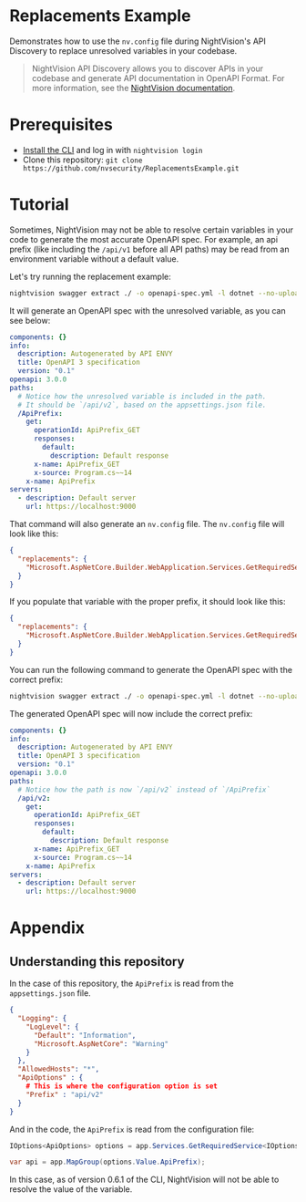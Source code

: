# Replacements Example

Demonstrates how to use the `nv.config` file during NightVision's API Discovery to replace unresolved variables in your codebase. 

> NightVision API Discovery allows you to discover APIs in your codebase and generate API documentation in OpenAPI Format. For more information, see the [NightVision documentation](https://docs.nightvision.net/docs/api-discovery-tutorial).

# Prerequisites

* [Install the CLI](https://docs.nightvision.net/docs/installing-the-cli) and log in with `nightvision login`
* Clone this repository: `git clone https://github.com/nvsecurity/ReplacementsExample.git`

# Tutorial

Sometimes, NightVision may not be able to resolve certain variables in your code to generate the most accurate OpenAPI spec. For example, an api prefix (like including the `/api/v1` before all API paths) may be read from an environment variable without a default value. 

Let's try running the replacement example:

```bash
nightvision swagger extract ./ -o openapi-spec.yml -l dotnet --no-upload
```

It will generate an OpenAPI spec with the unresolved variable, as you can see below:

```yaml
components: {}
info:
  description: Autogenerated by API ENVY
  title: OpenAPI 3 specification
  version: "0.1"
openapi: 3.0.0
paths:
  # Notice how the unresolved variable is included in the path. 
  # It should be `/api/v2`, based on the appsettings.json file.
  /ApiPrefix:
    get:
      operationId: ApiPrefix_GET
      responses:
        default:
          description: Default response
      x-name: ApiPrefix_GET
      x-source: Program.cs~~14
    x-name: ApiPrefix
servers:
  - description: Default server
    url: https://localhost:9000
```


That command will also generate an `nv.config` file. The `nv.config` file will look like this:
```json
{
  "replacements": {
    "Microsoft.AspNetCore.Builder.WebApplication.Services.GetRequiredService().Value.ApiPrefix": null
  }
}
```

If you populate that variable with the proper prefix, it should look like this:

```json
{
  "replacements": {
    "Microsoft.AspNetCore.Builder.WebApplication.Services.GetRequiredService().Value.ApiPrefix": "api/v2"
  }
}
```

You can run the following command to generate the OpenAPI spec with the correct prefix:

```bash
nightvision swagger extract ./ -o openapi-spec.yml -l dotnet --no-upload --config nv.config
```

The generated OpenAPI spec will now include the correct prefix:

```yaml
components: {}
info:
  description: Autogenerated by API ENVY
  title: OpenAPI 3 specification
  version: "0.1"
openapi: 3.0.0
paths:
  # Notice how the path is now `/api/v2` instead of `/ApiPrefix`
  /api/v2:
    get:
      operationId: ApiPrefix_GET
      responses:
        default:
          description: Default response
      x-name: ApiPrefix_GET
      x-source: Program.cs~~14
    x-name: ApiPrefix
servers:
  - description: Default server
    url: https://localhost:9000
```

# Appendix

## Understanding this repository

In the case of this repository, the `ApiPrefix` is read from the `appsettings.json` file.

```json
{
  "Logging": {
    "LogLevel": {
      "Default": "Information",
      "Microsoft.AspNetCore": "Warning"
    }
  },
  "AllowedHosts": "*",
  "ApiOptions" : {
    # This is where the configuration option is set
    "Prefix" : "api/v2"
  }
}
```

And in the code, the `ApiPrefix` is read from the configuration file:

```csharp
IOptions<ApiOptions> options = app.Services.GetRequiredService<IOptions<ApiOptions>>();

var api = app.MapGroup(options.Value.ApiPrefix); 
```

In this case, as of version 0.6.1 of the CLI, NightVision will not be able to resolve the value of the variable.
